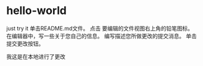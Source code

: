 # hello-world
just try it
单击README.md文件。
点击  要编辑的文件视图右上角的铅笔图标。
在编辑器中，写一些关于您自己的信息。
编写描述您所做更改的提交消息。
单击提交更改按钮。

我这是在本地进行了更改
